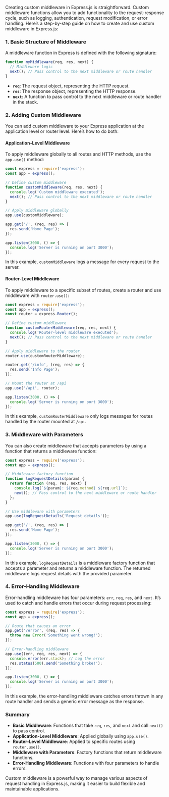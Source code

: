Creating custom middleware in Express.js is straightforward. Custom middleware functions allow you to add functionality to the request-response cycle, such as logging, authentication, request modification, or error handling. Here’s a step-by-step guide on how to create and use custom middleware in Express.js:

### 1. Basic Structure of Middleware

A middleware function in Express is defined with the following signature:

```javascript
function myMiddleware(req, res, next) {
  // Middleware logic
  next(); // Pass control to the next middleware or route handler
}
```

- **`req`**: The request object, representing the HTTP request.
- **`res`**: The response object, representing the HTTP response.
- **`next`**: A function to pass control to the next middleware or route handler in the stack.

### 2. Adding Custom Middleware

You can add custom middleware to your Express application at the application level or router level. Here’s how to do both:

#### Application-Level Middleware

To apply middleware globally to all routes and HTTP methods, use the `app.use()` method:

```javascript
const express = require('express');
const app = express();

// Define custom middleware
function customMiddleware(req, res, next) {
  console.log('Custom middleware executed');
  next(); // Pass control to the next middleware or route handler
}

// Apply middleware globally
app.use(customMiddleware);

app.get('/', (req, res) => {
  res.send('Home Page');
});

app.listen(3000, () => {
  console.log('Server is running on port 3000');
});
```

In this example, `customMiddleware` logs a message for every request to the server.

#### Router-Level Middleware

To apply middleware to a specific subset of routes, create a router and use middleware with `router.use()`:

```javascript
const express = require('express');
const app = express();
const router = express.Router();

// Define custom middleware
function customRouterMiddleware(req, res, next) {
  console.log('Router-level middleware executed');
  next(); // Pass control to the next middleware or route handler
}

// Apply middleware to the router
router.use(customRouterMiddleware);

router.get('/info', (req, res) => {
  res.send('Info Page');
});

// Mount the router at /api
app.use('/api', router);

app.listen(3000, () => {
  console.log('Server is running on port 3000');
});
```

In this example, `customRouterMiddleware` only logs messages for routes handled by the router mounted at `/api`.

### 3. Middleware with Parameters

You can also create middleware that accepts parameters by using a function that returns a middleware function:

```javascript
const express = require('express');
const app = express();

// Middleware factory function
function logRequestDetails(param) {
  return function (req, res, next) {
    console.log(`${param}: ${req.method} ${req.url}`);
    next(); // Pass control to the next middleware or route handler
  };
}

// Use middleware with parameters
app.use(logRequestDetails('Request details'));

app.get('/', (req, res) => {
  res.send('Home Page');
});

app.listen(3000, () => {
  console.log('Server is running on port 3000');
});
```

In this example, `logRequestDetails` is a middleware factory function that accepts a parameter and returns a middleware function. The returned middleware logs request details with the provided parameter.

### 4. Error-Handling Middleware

Error-handling middleware has four parameters: `err`, `req`, `res`, and `next`. It’s used to catch and handle errors that occur during request processing:

```javascript
const express = require('express');
const app = express();

// Route that causes an error
app.get('/error', (req, res) => {
  throw new Error('Something went wrong!');
});

// Error-handling middleware
app.use((err, req, res, next) => {
  console.error(err.stack); // Log the error
  res.status(500).send('Something broke!');
});

app.listen(3000, () => {
  console.log('Server is running on port 3000');
});
```

In this example, the error-handling middleware catches errors thrown in any route handler and sends a generic error message as the response.

### Summary

- **Basic Middleware**: Functions that take `req`, `res`, and `next` and call `next()` to pass control.
- **Application-Level Middleware**: Applied globally using `app.use()`.
- **Router-Level Middleware**: Applied to specific routes using `router.use()`.
- **Middleware with Parameters**: Factory functions that return middleware functions.
- **Error-Handling Middleware**: Functions with four parameters to handle errors.

Custom middleware is a powerful way to manage various aspects of request handling in Express.js, making it easier to build flexible and maintainable applications.